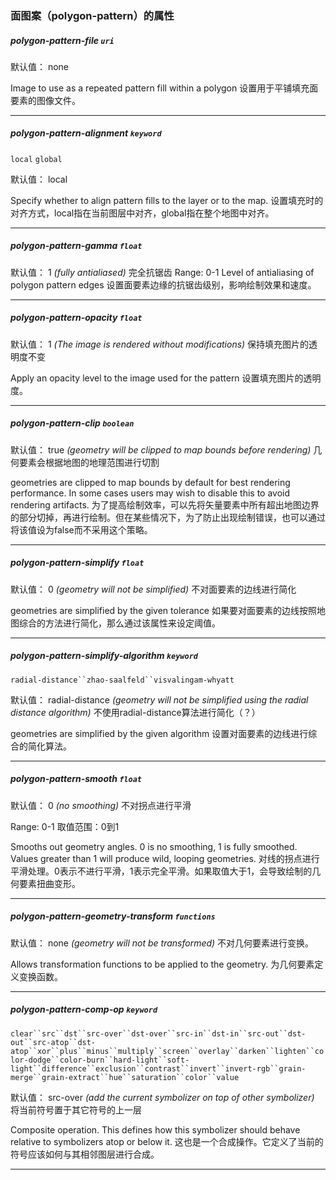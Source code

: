 ### 面图案（polygon-pattern）的属性

##### polygon-pattern-file `uri`


默认值： none


Image to use as a repeated pattern fill within a polygon
设置用于平铺填充面要素的图像文件。
* * *

##### polygon-pattern-alignment `keyword`
`local` `global`

默认值： local


Specify whether to align pattern fills to the layer or to the map.
设置填充时的对齐方式，local指在当前图层中对齐，global指在整个地图中对齐。
* * *

##### polygon-pattern-gamma `float`


默认值： 1
_(fully antialiased)_
完全抗锯齿
Range: 0-1
Level of antialiasing of polygon pattern edges
设置面要素边缘的抗锯齿级别，影响绘制效果和速度。
* * *

##### polygon-pattern-opacity `float`


默认值： 1
_(The image is rendered without modifications)_
保持填充图片的透明度不变

Apply an opacity level to the image used for the pattern
设置填充图片的透明度。
* * *

##### polygon-pattern-clip `boolean`


默认值： true
_(geometry will be clipped to map bounds before rendering)_
几何要素会根据地图的地理范围进行切割

geometries are clipped to map bounds by default for best rendering performance. In some cases users may wish to disable this to avoid rendering artifacts.
为了提高绘制效率，可以先将矢量要素中所有超出地图边界的部分切掉，再进行绘制。但在某些情况下，为了防止出现绘制错误，也可以通过将该值设为false而不采用这个策略。

* * *

##### polygon-pattern-simplify `float`


默认值： 0
_(geometry will not be simplified)_
不对面要素的边线进行简化

geometries are simplified by the given tolerance
如果要对面要素的边线按照地图综合的方法进行简化，那么通过该属性来设定阈值。
* * *

##### polygon-pattern-simplify-algorithm `keyword`
`radial-distance``zhao-saalfeld``visvalingam-whyatt`

默认值： radial-distance
_(geometry will not be simplified using the radial distance algorithm)_
不使用radial-distance算法进行简化（？）

geometries are simplified by the given algorithm
设置对面要素的边线进行综合的简化算法。
* * *

##### polygon-pattern-smooth `float`


默认值： 0
_(no smoothing)_
不对拐点进行平滑

Range: 0-1
取值范围：0到1

Smooths out geometry angles. 0 is no smoothing, 1 is fully smoothed. Values greater than 1 will produce wild, looping geometries.
对线的拐点进行平滑处理。0表示不进行平滑，1表示完全平滑。如果取值大于1，会导致绘制的几何要素扭曲变形。
* * *

##### polygon-pattern-geometry-transform `functions`


默认值： none
_(geometry will not be transformed)_
不对几何要素进行变换。

Allows transformation functions to be applied to the geometry.
为几何要素定义变换函数。
* * *

##### polygon-pattern-comp-op `keyword`
`clear``src``dst``src-over``dst-over``src-in``dst-in``src-out``dst-out``src-atop``dst-atop``xor``plus``minus``multiply``screen``overlay``darken``lighten``color-dodge``color-burn``hard-light``soft-light``difference``exclusion``contrast``invert``invert-rgb``grain-merge``grain-extract``hue``saturation``color``value`

默认值： src-over
_(add the current symbolizer on top of other symbolizer)_
将当前符号置于其它符号的上一层

Composite operation. This defines how this symbolizer should behave relative to symbolizers atop or below it.
这也是一个合成操作。它定义了当前的符号应该如何与其相邻图层进行合成。
* * *

